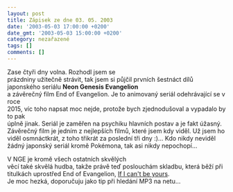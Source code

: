 ```yaml
---
layout: post
title: Zápisek ze dne 03. 05. 2003
date: '2003-05-03 17:00:00 +0200'
date_gmt: '2003-05-03 15:00:00 +0200'
category: nezařazené
tags: []
comments: []
---
```

<p>Zase čtyři dny volna. Rozhodl jsem se<br />
prázdniny užitečně strávit, tak jsem si půjčil prvních šestnáct dílů<br />
japonského seriálu <span style="font-weight:bold">Neon Genesis Evangelion</span><br />
a závěrečný film End of Evangelion. Je to animovaný seriál odehrávající se v roce<br />
2015, víc toho napsat moc nejde, protože bych zjednodušoval a vypadalo by to pak<br />
úplně jinak. Seriál je zaměřen na psychiku hlavních postav a je fakt úžasný.<br />
Závěrečný film je jedním z nejlepších filmů, které jsem kdy viděl. Už jsem ho<br />
viděl osmnáctkrát, z toho třikrát za poslední tři dny :)... Kdo nikdy neviděl<br />
žádný japonský seriál kromě Pokémona, tak asi nikdy nepochopí...</p>
<p>V NGE je kromě všech ostatních skvělých<br />
věcí také skvělá hudba, takže právě teď poslouchám skladbu, která běží při<br />
titulkách uprostřed End of Evangelion, <a href="art.php?a=ifi.htm">If I can't be yours</a>.<br />
Je moc hezká, doporučuju jako tip při hledání MP3 na netu...</p>
